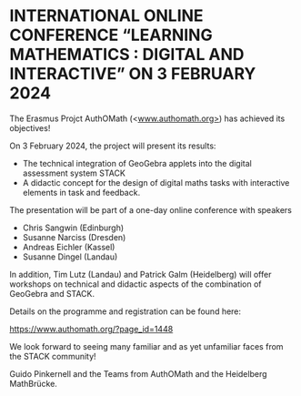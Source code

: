 # INTERNATIONAL ONLINE CONFERENCE “LEARNING MATHEMATICS : DIGITAL AND INTERACTIVE” ON 3 FEBRUARY 2024

The Erasmus Projct AuthOMath (<www.authomath.org>) has achieved its objectives!

On 3 February 2024, the project will present its results: 

* The technical integration of GeoGebra applets into the digital assessment system STACK
* A didactic concept for the design of digital maths tasks with interactive elements in task and feedback.

The presentation will be part of a one-day online conference with speakers

* Chris Sangwin (Edinburgh)
* Susanne Narciss (Dresden)
* Andreas Eichler (Kassel)
* Susanne Dingel (Landau)

In addition, Tim Lutz (Landau) and Patrick Galm (Heidelberg) will offer workshops on technical and didactic aspects of the combination of GeoGebra and STACK.

Details on the programme and registration can be found here:

<https://www.authomath.org/?page_id=1448>

We look forward to seeing many familiar and as yet unfamiliar faces from the STACK community!

Guido Pinkernell and the Teams from AuthOMath and the Heidelberg MathBrücke.